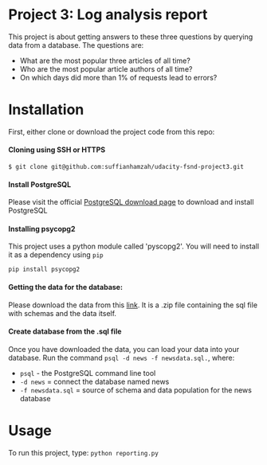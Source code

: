 Project 3: Log analysis report
====================================
This project is about getting answers to these three questions by querying data from a database. The questions are:
* What are the most popular three articles of all time?
* Who are the most popular article authors of all time?
* On which days did more than 1% of requests lead to errors?

# Installation
First, either clone or download the project code from this repo:

#### Cloning using SSH or HTTPS
```
$ git clone git@github.com:suffianhamzah/udacity-fsnd-project3.git
```

#### Install PostgreSQL
Please visit the official [PostgreSQL download page](https://www.postgresql.org/download/) to download and install PostgreSQL

#### Installing psycopg2
This project uses a python module called 'pyscopg2'. You will need to install it as a dependency using `pip`
```
pip install psycopg2
```

#### Getting the data for the database:
Please download the data from this [link](https://d17h27t6h515a5.cloudfront.net/topher/2016/August/57b5f748_newsdata/newsdata.zip). It is a .zip file containing the sql file with schemas and the data itself.

#### Create database from the .sql file
Once you have downloaded the data, you can load your data into your database.
Run the command ```psql -d news -f newsdata.sql.```, where:
* ```psql``` - the PostgreSQL command line tool
* ```-d news``` = connect the database named news
* ```-f newsdata.sql``` = source of schema and data population for the news database
# Usage

To run this project, type: ```python reporting.py```